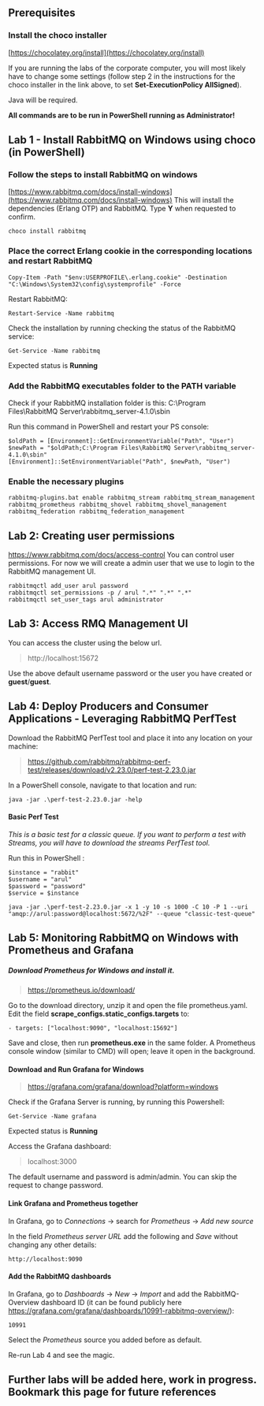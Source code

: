 
## Prerequisites
### Install the choco installer
[https://chocolatey.org/install](https://chocolatey.org/install)

If you are running the labs of the corporate computer, you will most likely have to change some settings (follow step 2 in the instructions for the choco installer in the link above, to set **Set-ExecutionPolicy AllSigned**). 

Java will be required. 

**All commands are to be run in PowerShell running as Administrator!**


## Lab 1 - Install RabbitMQ on Windows using choco (in PowerShell)
### Follow the steps to install RabbitMQ on windows
[https://www.rabbitmq.com/docs/install-windows](https://www.rabbitmq.com/docs/install-windows)
This will install the dependencies (Erlang OTP) and RabbitMQ. Type **Y** when requested to confirm. 

```
choco install rabbitmq
```

### Place the correct Erlang cookie in the corresponding locations and restart RabbitMQ

```
Copy-Item -Path "$env:USERPROFILE\.erlang.cookie" -Destination "C:\Windows\System32\config\systemprofile" -Force
```

Restart RabbitMQ: 

```
Restart-Service -Name rabbitmq
```

Check the installation by running checking the status of the RabbitMQ service: 

```
Get-Service -Name rabbitmq
```
Expected status is **Running**


### Add the RabbitMQ executables folder to the PATH variable
Check if your RabbitMQ installation folder is this: C:\Program Files\RabbitMQ Server\rabbitmq_server-4.1.0\sbin 

Run this command in PowerShell and restart your PS console: 

```
$oldPath = [Environment]::GetEnvironmentVariable("Path", "User")
$newPath = "$oldPath;C:\Program Files\RabbitMQ Server\rabbitmq_server-4.1.0\sbin"
[Environment]::SetEnvironmentVariable("Path", $newPath, "User")
```


### Enable the necessary plugins 

```
rabbitmq-plugins.bat enable rabbitmq_stream rabbitmq_stream_management rabbitmq_prometheus rabbitmq_shovel rabbitmq_shovel_management rabbitmq_federation rabbitmq_federation_management
```

## Lab 2: Creating user permissions 

https://www.rabbitmq.com/docs/access-control
You can control user permissions. For now we will create a admin user that we use to login to the RabbitMQ management UI.

```
rabbitmqctl add_user arul password
rabbitmqctl set_permissions -p / arul ".*" ".*" ".*"
rabbitmqctl set_user_tags arul administrator
```

## Lab 3: Access RMQ Management UI
You can access the cluster using the below url.

> http://localhost:15672

Use the above default username password  or the user you have created or **guest**/**guest**. 




## Lab 4: Deploy Producers and Consumer Applications - Leveraging RabbitMQ PerfTest

Download the RabbitMQ PerfTest tool and place it into any location on your machine: 

> https://github.com/rabbitmq/rabbitmq-perf-test/releases/download/v2.23.0/perf-test-2.23.0.jar

In a PowerShell console, navigate to that location and run: 

```
java -jar .\perf-test-2.23.0.jar -help
```

#### Basic Perf Test 
*This is a basic test for a classic queue. If you want to perform a test with Streams, you will have to download the streams PerfTest tool.* 

Run this in PowerShell : 

```
$instance = "rabbit"
$username = "arul"
$password = "password"
$service = $instance

java -jar .\perf-test-2.23.0.jar -x 1 -y 10 -s 1000 -C 10 -P 1 --uri "amqp://arul:password@localhost:5672/%2F" --queue "classic-test-queue"
```

## Lab 5: Monitoring RabbitMQ on Windows with Prometheus and Grafana

##### Download Prometheus for Windows and install it. 

> https://prometheus.io/download/

Go to the download directory, unzip it and open the file prometheus.yaml. Edit the field **scrape_configs.static_configs.targets** to: 
```
- targets: ["localhost:9090", "localhost:15692"]
```

Save and close, then run **prometheus.exe** in the same folder. A Prometheus console window (similar to CMD) will open; leave it open in the background. 

#### Download and Run Grafana for Windows 

> https://grafana.com/grafana/download?platform=windows

Check if the Grafana Server is running, by running this Powershell: 

```
Get-Service -Name grafana
```
Expected status is **Running**

Access the Grafana dashboard: 
> localhost:3000

The default username and password is admin/admin. You can skip the request to change password. 

#### Link Grafana and Prometheus together 

In Grafana, go to *Connections* -> search for *Prometheus* -> *Add new source* 

In the field *Prometheus server URL* add the following and *Save* without changing any other details: 
```
http://localhost:9090
```


#### Add the RabbitMQ dashboards 

In Grafana, go to *Dashboards* -> *New* -> *Import* and add the RabbitMQ-Overview dashboard ID (it can be found publicly here https://grafana.com/grafana/dashboards/10991-rabbitmq-overview/):
```
10991
```
Select the *Prometheus* source you added before as default. 

Re-run  Lab 4 and see the magic. 


## Further labs will be added here, work in progress. Bookmark this page for future references


